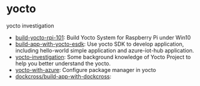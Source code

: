 # yocto

yocto investigation

* [build-yocto-rpi-101](./build-yocto-rpi-101.md): Build Yocto System for Raspberry Pi under Win10
* [build-app-with-yocto-esdk](./build-app-with-yocto-esdk.md): Use yocto SDK to develop application, including hello-world simple application and azure-iot-hub application.
* [yocto-investigation](./yocto-investigation.md): Some background knowledge of Yocto Project to help you better understand the yocto.
* [yocto-with-azure](./yocto-with-azure.md): Configure package manager in yocto
* [dockcross/build-app-with-dockcross](./dockcross/build-app-with-dockcross.md): 